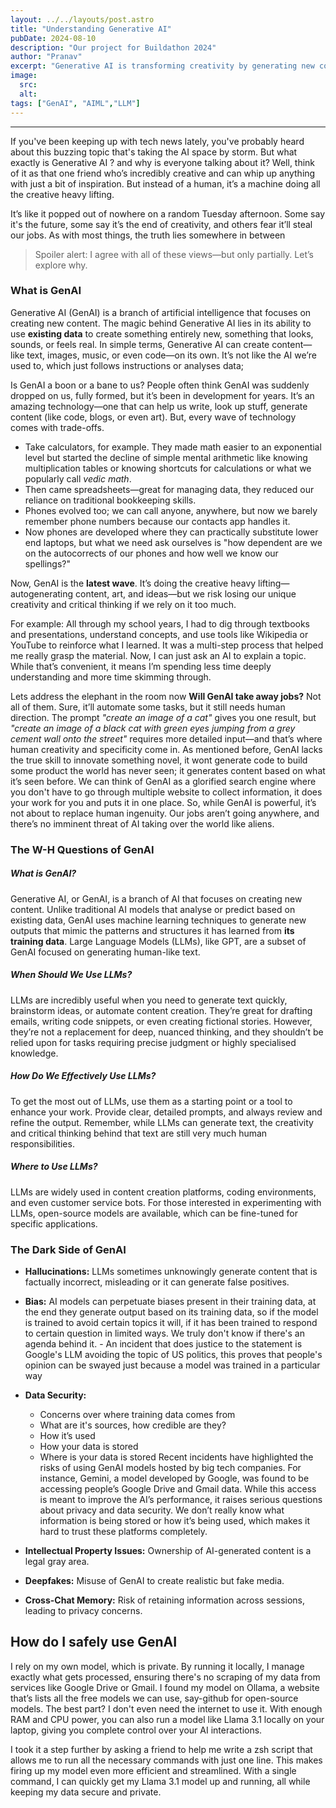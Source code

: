 ```yaml
---
layout: ../../layouts/post.astro
title: "Understanding Generative AI"
pubDate: 2024-08-10
description: "Our project for Buildathon 2024"
author: "Pranav"
excerpt: "Generative AI is transforming creativity by generating new content like text, images, and code from existing data. While it's powerful, it raises concerns about creativity, job displacement, and data security. Balancing its benefits with mindful use is key to harnessing its full potential."
image:
  src:
  alt:
tags: ["GenAI", "AIML","LLM"]
---
```

---
If you've been keeping up with tech news lately, you've probably heard about this buzzing topic that's taking the AI space by storm. But what exactly is Generative AI ? and why is everyone talking about it? Well, think of it as that one friend who’s incredibly creative and can whip up anything with just a bit of inspiration. But instead of a human, it’s a machine doing all the creative heavy lifting.

It’s like it popped out of nowhere on a random Tuesday afternoon. Some say it's the future, some say it’s the end of creativity, and others fear it’ll steal our jobs. As with most things, the truth lies somewhere in between
> Spoiler alert: I agree with all of these views—but only partially. Let’s explore why.

### What is GenAI
Generative AI (GenAI) is a branch of artificial intelligence that focuses on creating new content. The magic behind Generative AI lies in its ability to use **existing data** to create something entirely new, something that looks, sounds, or feels real.
In simple terms, Generative AI can create content—like text, images, music, or even code—on its own. It’s not like the AI we’re used to, which just follows instructions or analyses data;
 
 Is GenAI a boon or a bane to us? People often think GenAI was suddenly dropped on us, fully formed, but it’s been in development for years. It’s an amazing technology—one that can help us write, look up stuff, generate content (like code, blogs, or even art). But, every wave of technology comes with trade-offs.

- Take calculators, for example. They made math easier to an exponential level but started the decline of simple mental arithmetic like knowing multiplication tables or knowing shortcuts for calculations or what we popularly call *vedic math*. 
- Then came spreadsheets—great for managing data, they  reduced our reliance on traditional bookkeeping skills. 
- Phones evolved too; we can call anyone, anywhere, but now we barely remember phone numbers because our contacts app handles it. 
- Now phones are developed where they can practically substitute lower end laptops, but what we need ask ourselves is "how dependent are we on the autocorrects of our phones and how well we know our spellings?"

Now, GenAI is the **latest wave**. It’s doing the creative heavy lifting—autogenerating content, art, and ideas—but we risk losing our unique creativity and critical thinking if we rely on it too much.

For example: All through my school years, I had to dig through textbooks and presentations, understand concepts, and use tools like Wikipedia or YouTube to reinforce what I learned. It was a multi-step process that helped me really grasp the material. Now, I can just ask an AI to explain a topic. While that’s convenient, it means I’m spending less time deeply understanding and more time skimming through.

Lets address the elephant in the room now **Will GenAI take away jobs?**
Not all of them. Sure, it’ll automate some tasks, but it still needs human direction. The prompt *"create an image of a cat"* gives you one result, but *"create an image of a black cat with green eyes jumping from a grey cement wall onto the street"* requires more detailed input—and that’s where human creativity and specificity come in. As mentioned before, GenAI lacks the true skill to innovate something novel, it wont generate code to build some product the world has never seen;  it generates content based on what it’s seen before. We can think of GenAI as a glorified search engine where you don't have to go through multiple website to collect information, it does your work for you and puts it in one place. So, while GenAI is powerful, it’s not about to replace human ingenuity. Our jobs aren’t going anywhere, and there’s no imminent threat of AI taking over the world like aliens.

### **The W-H Questions of GenAI**


##### **What is GenAI?** 
Generative AI, or GenAI, is a branch of AI that focuses on creating new content. Unlike traditional AI models that analyse or predict based on existing data, GenAI uses machine learning techniques to generate new outputs that mimic the patterns and structures it has learned from **its training data**. Large Language Models (LLMs), like GPT, are a subset of GenAI focused on generating human-like text.

##### **When Should We Use LLMs?** 
LLMs are incredibly useful when you need to generate text quickly, brainstorm ideas, or automate content creation. They’re great for drafting emails, writing code snippets, or even creating fictional stories. However, they’re not a replacement for deep, nuanced thinking, and they shouldn’t be relied upon for tasks requiring precise judgment or highly specialised knowledge.

##### **How Do We Effectively Use LLMs?**  
To get the most out of LLMs, use them as a starting point or a tool to enhance your work. Provide clear, detailed prompts, and always review and refine the output. Remember, while LLMs can generate text, the creativity and critical thinking behind that text are still very much human responsibilities.

##### **Where to Use LLMs?** 
LLMs are widely used in content creation platforms, coding environments, and even customer service bots. For those interested in experimenting with LLMs, open-source models are available, which can be fine-tuned for specific applications. 


### **The Dark Side of GenAI**
- **Hallucinations:** LLMs sometimes unknowingly generate content that is factually incorrect, misleading or it can generate false positives.

- **Bias:** AI models can perpetuate biases present in their training data, at the end they generate output based on its training data, so if the model is trained to avoid certain topics it will, if it has been trained to respond to certain question in limited ways. We truly don't know if there's an agenda behind it. 
	  - An incident that does justice to the statement is Google's LLM avoiding the topic of US politics, this proves that people's opinion can be swayed just because a model was trained in a particular way
	
- **Data Security:** 
	- Concerns over where training data comes from
	- What are it's sources, how credible are they?
	- How it’s used
	- How your data is stored
	- Where is your data is stored
  Recent incidents have highlighted the risks of using GenAI models hosted by big tech companies. For instance, Gemini, a model developed by Google, was found to be accessing people’s Google Drive and Gmail data. While this access is meant to improve the AI’s performance, it raises serious questions about privacy and data security. We don’t really know what information is being stored or how it’s being used, which makes it hard to trust these platforms completely.
  
- **Intellectual Property Issues:** Ownership of AI-generated content is a legal gray area.

- **Deepfakes:** Misuse of GenAI to create realistic but fake media.

- **Cross-Chat Memory:** Risk of retaining information across sessions, leading to privacy concerns.


## **How do I safely use GenAI**
 I rely on my own model, which is private. By running it locally, I manage exactly what gets processed, ensuring there's no scraping of my data from services like Google Drive or Gmail. I found my model on Ollama, a website that’s lists all the free models we can use, say-github for open-source models. The best part? I don't even need the internet to use it. With enough RAM and CPU power, you can also run a model like Llama 3.1 locally on your laptop, giving you complete control over your AI interactions.

I took it a step further by asking a friend to help me write a zsh script that allows me to run all the necessary commands with just one line. This makes firing up my model even more efficient and streamlined. With a single command, I can quickly get my Llama 3.1 model up and running, all while keeping my data secure and private.
